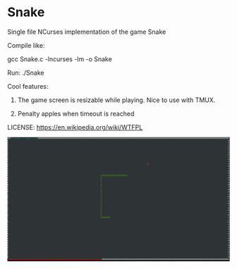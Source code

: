 # Snake

Single file NCurses implementation of the game Snake

Compile like:

gcc Snake.c -lncurses -lm -o Snake

Run: ./Snake

Cool features:

1. The game screen is resizable while playing. Nice to use with TMUX.

2. Penalty apples when timeout is reached

LICENSE: https://en.wikipedia.org/wiki/WTFPL

![Alt text](snake.png?raw=true)
